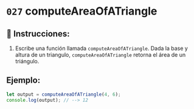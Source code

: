 # `027` computeAreaOfATriangle

## 📝 Instrucciones:

1. Escribe una función llamada `computeAreaOfATriangle`. Dada la base y altura de un triangulo, `computeAreaOfATriangle` retorna el área de un triángulo.

## Ejemplo:

```Javascript
let output = computeAreaOfATriangle(4, 6);
console.log(output); // --> 12
```
